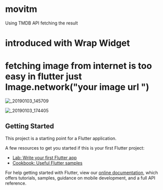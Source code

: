 # movitm

Using TMDB API fetching the result

# introduced with Wrap Widget 

# fetching image from internet is too easy in flutter just Image.network("your image url ")


![_20190103_145709](https://user-images.githubusercontent.com/30453784/50630915-83936080-0f68-11e9-9f77-d1f1756b3081.jpg)


![_20190103_174405](https://user-images.githubusercontent.com/30453784/50637337-a2512180-0f7f-11e9-8f1a-3f76b09f1a00.jpg)



## Getting Started

This project is a starting point for a Flutter application.

A few resources to get you started if this is your first Flutter project:

- [Lab: Write your first Flutter app](https://flutter.io/docs/get-started/codelab)
- [Cookbook: Useful Flutter samples](https://flutter.io/docs/cookbook)

For help getting started with Flutter, view our 
[online documentation](https://flutter.io/docs), which offers tutorials, 
samples, guidance on mobile development, and a full API reference.
